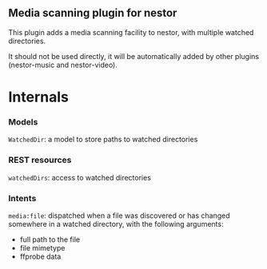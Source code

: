 Media scanning plugin for nestor
--------------------------------

This plugin adds a media scanning facility to nestor, with multiple watched directories.

It should not be used directly, it will be automatically added by other plugins (nestor-music and nestor-video).

Internals
=========

### Models

`WatchedDir`: a model to store paths to watched directories

### REST resources

`watchedDirs`: access to watched directories

### Intents

`media:file`: dispatched when a file was discovered or has changed somewhere in a watched directory, with the following arguments:

* full path to the file
* file mimetype
* ffprobe data





